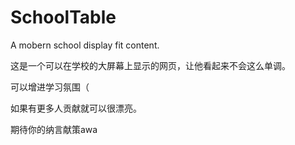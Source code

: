 # SchoolTable
A mobern school display fit content.

这是一个可以在学校的大屏幕上显示的网页，让他看起来不会这么单调。

可以增进学习氛围（

如果有更多人贡献就可以很漂亮。

期待你的纳言献策awa
